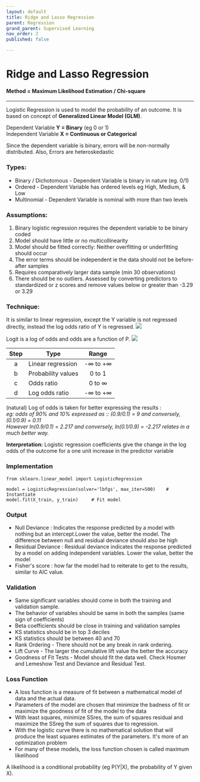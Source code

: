 ```yaml
---
layout: default
title: Ridge and Lasso Regression
parent: Regression
grand_parent: Supervised Learning
nav_order: 2
published: false

---
```

# Ridge and Lasso Regression

#### Method = Maximum Likelihood Estimation / Chi-square

***

Logistic Regression is used to model the probability of an outcome. It is based on concept of **Generalized Linear Model (GLM)**.

Dependent Variable **Y = Binary** (eg 0 or 1)  
Independent Variable **X = Continuous or Categorical**

Since the dependent variable is binary, errors will be non-normally distributed. Also, Errors are heteroskedastic

### Types:

* Binary / Dichotomous - Dependent Variable is binary in nature (eg. 0/1)
* Ordered - Dependent Variable has ordered levels eg High, Medium, & Low
* Multinomial - Dependent Variable is nominal with more than two levels

### Assumptions:

1. Binary logistic regression requires the dependent variable to be binary coded
2. Model should have little or no multicollinearity
3. Model should be fitted correctly: Neither overfitting or underfitting should occur
4. The error terms should be independent ie the data should not be before-after samples
5. Requires comparatively larger data sample (min 30 observations)
6. There should be no outliers. Assessed by converting predictors to standardized or z scores and remove values below or greater than -3.29 or 3.29

### Technique:

It is similar to linear regression, except the Y variable is not regressed directly, instead the log odds ratio of Y is regressed.
![](https://lh3.googleusercontent.com/2VsVZ8NP0E0CZ9-UYxZhiP4a0ukNuHBONgCDMRs4kgZ-yD1N5L97PlSPjsmy5i-bk8pwGrpDBOq86pc5fm9vohzO35D-Zkn_A5hLgG0zjmo8uISm0JQSVOnqgfdzleVsfTdJvqo4)

Logit is a log of odds and odds are a function of P.
![](https://lh3.googleusercontent.com/M9lvSz_P61DFtf5Yx0eQktSY9C-fbDRJHYvz_hGvHcCxdL3xEp51eMT3Uz1avRFihrmC2We4JiOQNZyIObN7rah67I6gtg1sFVbpv-bNVDZjKhzLJEwi7iZ6rZZ_jcK4PFvZeJxA)

| Step | Type | Range |
| :---: | --- | :---: |
| a | Linear regression | -∞ to +∞ |
| b | Probability values | 0 to 1 |
| c | Odds ratio | 0 to ∞ |
| d | Log odds ratio | -∞ to +∞ |

(natural) Log of odds is taken for better expressing the results :  
_eg: odds of 90% and 10% expressed as :: (0.9/0.1) = 9 and conversely, (0.1/0.9) = 0.11_  
_However ln(0.9/0.1) = 2.217 and conversely, ln(0.1/0.9) = -2.217 relates in a much better way._

**Interpretation:** Logistic regression coefficients give the change in the log odds of the outcome for a one unit increase in the predictor variable

### Implementation

    from sklearn.linear_model import LogisticRegression
    
    model = LogisticRegression(solver='lbfgs', max_iter=500)    # Instantiate
    model.fit(X_train, y_train)		# Fit model

### Output

* Null Deviance : Indicates the response predicted by a model with nothing but an intercept.Lower the value, better the model. The difference between null and residual deviance should also be high
* Residual Deviance : Residual deviance indicates the response predicted by a model on adding independent variables. Lower the value, better the model
* Fisher's score : how far the model had to reiterate to get to the results, similar to AIC value.

### Validation

* Same significant variables should come in both the training and validation sample.
* The behavior of variables should be same in both the samples (same sign of coefficients)
* Beta coefficients should be close in training and validation samples
* KS statistics should be in top 3 deciles
* KS statistics should be between 40 and 70
* Rank Ordering - There should not be any break in rank ordering.
* Lift Curve - The larger the cumulative lift value the better the accuracy
* Goodness of Fit Tests - Model should fit the data well. Check Hosmer and Lemeshow Test and Deviance and Residual Test.

### Loss Function

* A loss function is a measure of fit between a mathematical model of data and the actual data.
* Parameters of the model are chosen that minimize the badness of fit or maximize the goodness of fit of the model to the data
* With least squares, minimize SSres, the sum of squares residual and maximize the SSreg the sum of squares due to regression.
* With the logistic curve there is no mathematical solution that will produce the least squares estimates of the parameters. It's more of an optimization problem
* For many of these models, the loss function chosen is called maximum likelihood

A likelihood is a conditional probability (eg P(Y|X), the probability of Y given X).